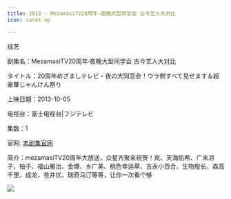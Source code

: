 ```yaml
---
title: 2013 - MezamasiTV20周年·夜晚大型同学会 古今艺人大对比
icon: caret-up

---
```

综艺

剧集名：MezamasiTV20周年·夜晚大型同学会 古今艺人大对比

タイトル：20周年めざましテレビ・夜の大同窓会！ウラ側すべて見せます＆超豪華じゃんけん祭り

上映日期：2013-10-05

电视台：富士电视台|フジテレビ

集数：1

官网: [本剧集官网](https://www.fujitv.co.jp/b_hp/131005mezatv/)

简介：mezamasiTV20周年大放送，众星齐聚来祝贺！岚、天海佑希、广末凉子、柚子、福山雅治、金爆、乡广美、桃色幸运草、吉永小百合、生物股长、森高千里、成龙、苍井优、瑞奇马汀等等，让你一次看个够

![](https://listpic.tsgsanjiao.com/other/2013mezamasi.jpg)